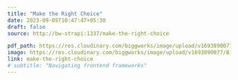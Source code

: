 ```yaml
---
title: "Make the Right Choice"
date: 2023-09-05T10:47:47+05:30
draft: false
source: http://bw-strapi:1337/make-the-right-choice

pdf_path: https://res.cloudinary.com/biggworks/image/upload/v1693890077/Biggworks%20PDF%20of%20Blogs/native___cross_platform_development_h2ddzm.pdf#toolbar=0
image: https://res.cloudinary.com/biggworks/image/upload/v1693890077/Biggworks%20PDF%20of%20Blogs/native___cross_platform_development_h2ddzm.png
link: make-the-right-choice
# subtitle: "Navigating frontend frameworks"
---
```


